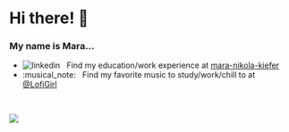 # Hi there! :wave:

### My name is <b>Mara</b>...

<ul>
  <li>
    <img src="https://i.stack.imgur.com/gVE0j.png" alt="linkedin"> &nbsp; 
    Find my education/work experience at <a href="https://www.linkedin.com/in/mara-nikola-kiefer">mara-nikola-kiefer</a>
  </li>
  <li>
    :musical_note: &nbsp; Find my favorite music to study/work/chill to at <a href="https://www.youtube.com/@LofiGirl">@LofiGirl</a>
  </li>
</ul>

<br>

![](https://komarev.com/ghpvc/?username=mnkiefer)
